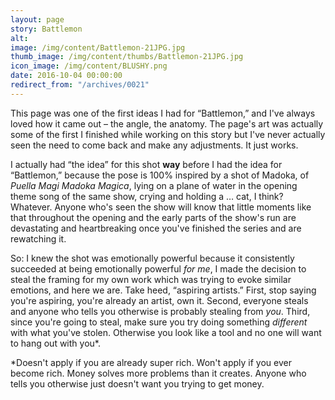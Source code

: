```yaml
---
layout: page
story: Battlemon
alt:
image: /img/content/Battlemon-21JPG.jpg
thumb_image: /img/content/thumbs/Battlemon-21JPG.jpg
icon_image: /img/content/BLUSHY.png
date: 2016-10-04 00:00:00
redirect_from: "/archives/0021"
---
```


This page was one of the first ideas I had for “Battlemon,” and I've always loved how it came out – the angle, the anatomy. The page's art was actually some of the first I finished while working on this story but I've never actually seen the need to come back and make any adjustments. It just works.

I actually had “the idea” for this shot <b>way</b> before I had the idea for “Battlemon,” because the pose is 100% inspired by a shot of Madoka, of <em>Puella Magi Madoka Magica</em>, lying on a plane of water in the opening theme song of the same show, crying and holding a … cat, I think? Whatever. Anyone who's seen the show will know that little moments like that throughout the opening and the early parts of the show's run are devastating and heartbreaking once you've finished the series and are rewatching it.

So: I knew the shot was emotionally powerful because it consistently succeeded at being emotionally powerful <em>for me</em>, I made the decision to steal the framing for my own work which was trying to evoke similar emotions, and here we are. Take heed, “aspiring artists.” First, stop saying you're aspiring, you're already an artist, own it. Second, everyone steals and anyone who tells you otherwise is probably stealing from <em>you</em>. Third, since you're going to steal, make sure you try doing something <em>different</em> with what you've stolen. Otherwise you look like a tool and no one will want to hang out with you*.

*Doesn't apply if you are already super rich. Won't apply if you ever become rich. Money solves more problems than it creates. Anyone who tells you otherwise just doesn't want you trying to get money.
